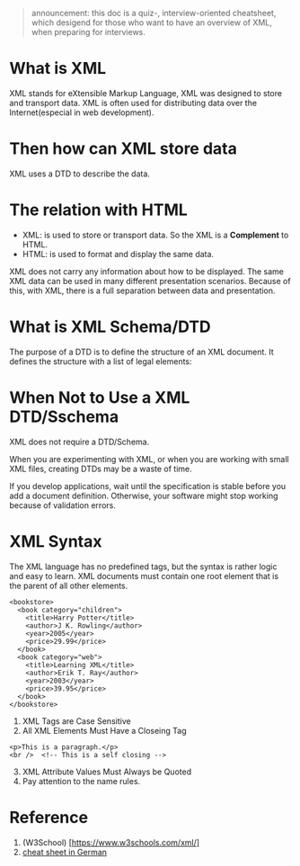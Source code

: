 > announcement: this doc is a quiz-, interview-oriented cheatsheet, which desigend for those who want to have an overview of XML, when preparing for interviews.

# What is XML

XML stands for eXtensible Markup Language, XML was designed to store and transport data. XML is often used for distributing data over the Internet(especial in web development).

# Then how can XML store data

XML uses a DTD to describe the data.

# The relation with HTML

-   XML: is used to store or transport data.
    So the XML is a **Complement** to HTML.
-   HTML: is used to format and display the same data.

XML does not carry any information about how to be displayed. The same XML data can be used in many different presentation scenarios.
Because of this, with XML, there is a full separation between data and presentation.

# What is XML Schema/DTD

The purpose of a DTD is to define the structure of an XML document. It defines the structure with a list of legal elements:

# When Not to Use a XML DTD/Sschema

XML does not require a DTD/Schema.

When you are experimenting with XML, or when you are working with small XML files, creating DTDs may be a waste of time.

If you develop applications, wait until the specification is stable before you add a document definition. Otherwise, your software might stop working because of validation errors.

# XML Syntax

The XML language has no predefined tags, but the syntax is rather logic and easy to learn. XML documents must contain one root element that is the parent of all other elements.

```
<bookstore>
  <book category="children">
    <title>Harry Potter</title>
    <author>J K. Rowling</author>
    <year>2005</year>
    <price>29.99</price>
  </book>
  <book category="web">
    <title>Learning XML</title>
    <author>Erik T. Ray</author>
    <year>2003</year>
    <price>39.95</price>
  </book>
</bookstore>
```

1. XML Tags are Case Sensitive
2. All XML Elements Must Have a Closeing Tag

```
<p>This is a paragraph.</p>
<br />  <!-- This is a self closing -->
```

3. XML Attribute Values Must Always be Quoted
4. Pay attention to the name rules.

# Reference

1. (W3School) [https://www.w3schools.com/xml/]
2. [cheat sheet in German](https://www.i-d-e.de/wp-content/uploads/2015/02/ide-xml-kurzreferenz.pdf)
